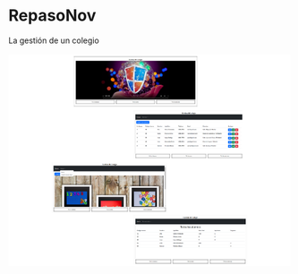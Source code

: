 # RepasoNov
La gestión de un colegio 
</br></br>
![](https://github.com/NDisponible/RepasoNov/blob/main/gestionColegio.png)
